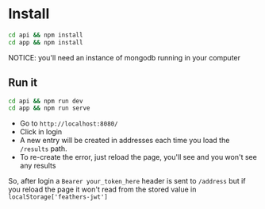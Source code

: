 # Install

```sh
cd api && npm install
cd app && npm install
```

NOTICE: you'll need an instance of mongodb running in your computer


## Run it

```sh
cd api && npm run dev
cd app && npm run serve
```

- Go to `http://localhost:8080/`
- Click in login
- A new entry will be created in addresses each time you load the `/results` path.
- To re-create the error, just reload the page, you'll see and you won't see any results


So, after login a `Bearer your_token_here` header is sent to `/address` but if you reload the page it won't read from the stored value in `localStorage['feathers-jwt']`
